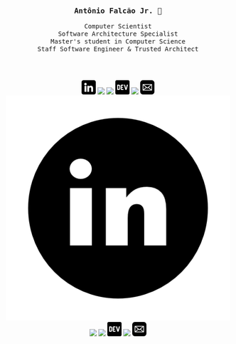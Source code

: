 <h3 align='center'><samp><strong>Antônio Falcão Jr.</strong> 👋</samp></h3>
<p align='center'> <samp>Computer Scientist <br> Software Architecture Specialist <br> Master's student in Computer Science <br> Staff Software Engineer & Trusted Architect </samp></p>

<br><br>

<div align='center'>  

[![](img/linkedin.png#gh-dark-mode-only)](https://br.linkedin.com/)
[![](img/medio.png#gh-dark-mode-only)](https://antoniofalcaojr.medium.com/)
[![](img/estouro-de-pilha.png#gh-dark-mode-only)](https://stackoverflow.com/story/antoniofalcao/)
[![](img/dev.png#gh-dark-mode-only)](https://dev.to/antoniofalcao/)
[![](img/external.png#gh-dark-mode-only)](https://antoniofalcao.github.io/)
[![](img/mail.png#gh-dark-mode-only)](mailto:arfj@edu.univali.br)
[![](img/linkedinicon-light.png#gh-light-mode-only)](https://br.linkedin.com/)
[![](img/medio.png#gh-light-mode-only)](https://antoniofalcaojr.medium.com/)
[![](img/estouro-de-pilha.png#gh-light-mode-only)](https://stackoverflow.com/story/antoniofalcao/)
[![](img/dev.png#gh-light-mode-only)](https://dev.to/antoniofalcao/)
[![](img/external.png#gh-light-mode-only)](https://antoniofalcao.github.io/)
[![](img/mail.png#gh-light-mode-only)](mailto:arfj@edu.univali.br)

</div>